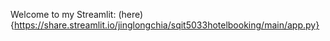 Welcome to my Streamlit: (here){https://share.streamlit.io/jinglongchia/sqit5033hotelbooking/main/app.py}
